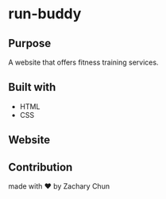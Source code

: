 # run-buddy

## Purpose
A website that offers fitness training services.

## Built with
* HTML
* CSS

## Website

## Contribution
made with ❤️ by Zachary Chun
